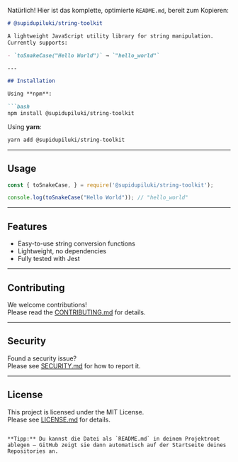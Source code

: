 Natürlich! Hier ist das komplette, optimierte `README.md`, bereit zum Kopieren:

```markdown
# @supidupiluki/string-toolkit

A lightweight JavaScript utility library for string manipulation.  
Currently supports:

- `toSnakeCase("Hello World")` → `"hello_world"`

---

## Installation

Using **npm**:

```bash
npm install @supidupiluki/string-toolkit
```

Using **yarn**:

```bash
yarn add @supidupiluki/string-toolkit
```

---

## Usage

```js
const { toSnakeCase, } = require('@supidupiluki/string-toolkit');

console.log(toSnakeCase("Hello World")); // "hello_world"
```

---

## Features

- Easy-to-use string conversion functions
- Lightweight, no dependencies
- Fully tested with Jest

---

## Contributing

We welcome contributions!  
Please read the [CONTRIBUTING.md](./CONTRIBUTING.md) for details.

---

## Security

Found a security issue?  
Please see [SECURITY.md](./SECURITY.md) for how to report it.

---

## License

This project is licensed under the MIT License.  
Please see [LICENSE.md](./LICENSE.md) for details.
```

**Tipp:** Du kannst die Datei als `README.md` in deinem Projektroot ablegen – GitHub zeigt sie dann automatisch auf der Startseite deines Repositories an.
